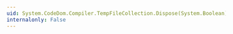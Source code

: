 ```yaml
---
uid: System.CodeDom.Compiler.TempFileCollection.Dispose(System.Boolean)
internalonly: False
---
```

